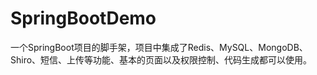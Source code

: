 # SpringBootDemo
一个SpringBoot项目的脚手架，项目中集成了Redis、MySQL、MongoDB、Shiro、短信、上传等功能、基本的页面以及权限控制、代码生成都可以使用。

